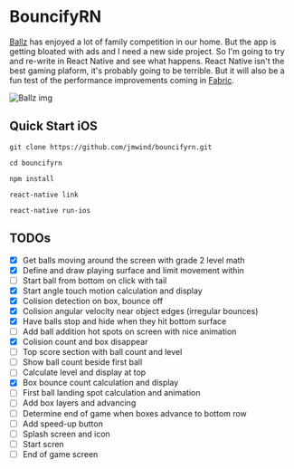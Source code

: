 # BouncifyRN

[Ballz](https://itunes.apple.com/us/app/ballz/id1139609950) has enjoyed a lot of family competition in
our home. But the app is getting bloated with ads and I need a new side project. So I'm going to try and re-write
in React Native and see what happens. React Native isn't the best gaming plaform, it's probably going
to be terrible. But it will also be a fun test of the performance improvements coming in [Fabric](https://github.com/react-native-community/discussions-and-proposals/issues/4).

![Ballz img](https://is3-ssl.mzstatic.com/image/thumb/Purple111/v4/38/e0/de/38e0ded6-96be-9593-830c-3e5a11dcc44c/pr_source.png/300x0w.png)

## Quick Start iOS

```
git clone https://github.com/jmwind/bouncifyrn.git

cd bouncifyrn

npm install

react-native link

react-native run-ios
```

## TODOs

- [x] Get balls moving around the screen with grade 2 level math
- [x] Define and draw playing surface and limit movement within
- [ ] Start ball from bottom on click with tail
- [x] Start angle touch motion calculation and display
- [x] Colision detection on box, bounce off
- [x] Colision angular velocity near object edges (irregular bounces)
- [x] Have balls stop and hide when they hit bottom surface
- [ ] Add ball addition hot spots on screen with nice animation
- [x] Colision count and box disappear
- [ ] Top score section with ball count and level
- [ ] Show ball count beside first ball
- [ ] Calculate level and display at top
- [x] Box bounce count calculation and display
- [ ] First ball landing spot calculation and animation
- [ ] Add box layers and advancing
- [ ] Determine end of game when boxes advance to bottom row
- [ ] Add speed-up button
- [ ] Splash screen and icon
- [ ] Start scren
- [ ] End of game screen

